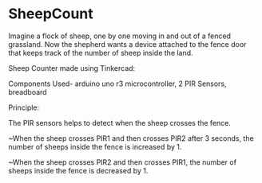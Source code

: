 # SheepCount
Imagine a flock of sheep, one by one moving in and out of a fenced grassland. 
Now the shepherd wants a device attached to the fence door that keeps track of the number of sheep inside the land.

Sheep Counter made using Tinkercad:





Components Used- arduino uno r3 microcontroller, 2 PIR Sensors, breadboard





Principle:


The PIR sensors helps to detect when the sheep crosses the fence.






~When the sheep crosses PIR1 and then crosses PIR2 after 3 seconds, the number of sheeps inside the fence is increased by 1.






~When the sheep crosses PIR2 and then crosses PIR1, the number of sheeps inside the fence is decreased by 1.
